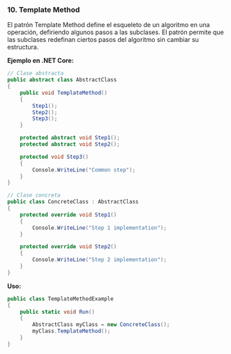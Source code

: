 ### **10. Template Method**

El patrón Template Method define el esqueleto de un algoritmo en una operación, defiriendo algunos pasos a las subclases. El patrón permite que las subclases redefinan ciertos pasos del algoritmo sin cambiar su estructura.

**Ejemplo en .NET Core:**

```csharp
// Clase abstracta
public abstract class AbstractClass
{
    public void TemplateMethod()
    {
        Step1();
        Step2();
        Step3();
    }

    protected abstract void Step1();
    protected abstract void Step2();

    protected void Step3()
    {
        Console.WriteLine("Common step");
    }
}

// Clase concreta
public class ConcreteClass : AbstractClass
{
    protected override void Step1()
    {
        Console.WriteLine("Step 1 implementation");
    }

    protected override void Step2()
    {
        Console.WriteLine("Step 2 implementation");
    }
}
```

**Uso:**

```csharp
public class TemplateMethodExample
{
    public static void Run()
    {
        AbstractClass myClass = new ConcreteClass();
        myClass.TemplateMethod();
    }
}
```